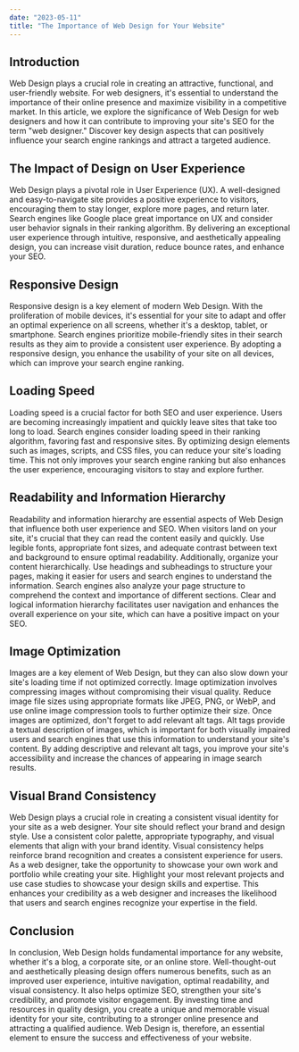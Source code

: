```yaml
---
date: "2023-05-11"
title: "The Importance of Web Design for Your Website"
---
```


## Introduction
Web Design plays a crucial role in creating an attractive, functional, and user-friendly website. For web designers, it's essential to understand the importance of their online presence and maximize visibility in a competitive market. In this article, we explore the significance of Web Design for web designers and how it can contribute to improving your site's SEO for the term "web designer." Discover key design aspects that can positively influence your search engine rankings and attract a targeted audience.

## The Impact of Design on User Experience
Web Design plays a pivotal role in User Experience (UX). A well-designed and easy-to-navigate site provides a positive experience to visitors, encouraging them to stay longer, explore more pages, and return later. Search engines like Google place great importance on UX and consider user behavior signals in their ranking algorithm. By delivering an exceptional user experience through intuitive, responsive, and aesthetically appealing design, you can increase visit duration, reduce bounce rates, and enhance your SEO.

## Responsive Design
Responsive design is a key element of modern Web Design. With the proliferation of mobile devices, it's essential for your site to adapt and offer an optimal experience on all screens, whether it's a desktop, tablet, or smartphone. Search engines prioritize mobile-friendly sites in their search results as they aim to provide a consistent user experience. By adopting a responsive design, you enhance the usability of your site on all devices, which can improve your search engine ranking.

## Loading Speed
Loading speed is a crucial factor for both SEO and user experience. Users are becoming increasingly impatient and quickly leave sites that take too long to load. Search engines consider loading speed in their ranking algorithm, favoring fast and responsive sites. By optimizing design elements such as images, scripts, and CSS files, you can reduce your site's loading time. This not only improves your search engine ranking but also enhances the user experience, encouraging visitors to stay and explore further.

## Readability and Information Hierarchy
Readability and information hierarchy are essential aspects of Web Design that influence both user experience and SEO. When visitors land on your site, it's crucial that they can read the content easily and quickly. Use legible fonts, appropriate font sizes, and adequate contrast between text and background to ensure optimal readability.
Additionally, organize your content hierarchically. Use headings and subheadings to structure your pages, making it easier for users and search engines to understand the information. Search engines also analyze your page structure to comprehend the context and importance of different sections. Clear and logical information hierarchy facilitates user navigation and enhances the overall experience on your site, which can have a positive impact on your SEO.

## Image Optimization
Images are a key element of Web Design, but they can also slow down your site's loading time if not optimized correctly. Image optimization involves compressing images without compromising their visual quality. Reduce image file sizes using appropriate formats like JPEG, PNG, or WebP, and use online image compression tools to further optimize their size.
Once images are optimized, don't forget to add relevant alt tags. Alt tags provide a textual description of images, which is important for both visually impaired users and search engines that use this information to understand your site's content. By adding descriptive and relevant alt tags, you improve your site's accessibility and increase the chances of appearing in image search results.

## Visual Brand Consistency
Web Design plays a crucial role in creating a consistent visual identity for your site as a web designer. Your site should reflect your brand and design style. Use a consistent color palette, appropriate typography, and visual elements that align with your brand identity. Visual consistency helps reinforce brand recognition and creates a consistent experience for users.
As a web designer, take the opportunity to showcase your own work and portfolio while creating your site. Highlight your most relevant projects and use case studies to showcase your design skills and expertise. This enhances your credibility as a web designer and increases the likelihood that users and search engines recognize your expertise in the field.

## Conclusion
In conclusion, Web Design holds fundamental importance for any website, whether it's a blog, a corporate site, or an online store. Well-thought-out and aesthetically pleasing design offers numerous benefits, such as an improved user experience, intuitive navigation, optimal readability, and visual consistency. It also helps optimize SEO, strengthen your site's credibility, and promote visitor engagement. By investing time and resources in quality design, you create a unique and memorable visual identity for your site, contributing to a stronger online presence and attracting a qualified audience. Web Design is, therefore, an essential element to ensure the success and effectiveness of your website.
